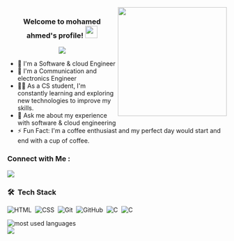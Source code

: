 
<img width="250" align="right" src="https://c.tenor.com/_DOBjnGspYAAAAAM/code-coding.gif">

<h3 align="center">
  Welcome to mohamed ahmed's profile!
  <img src="https://media.giphy.com/media/hvRJCLFzcasrR4ia7z/giphy.gif" width="28">
</h3>

<!-- Typing SVG by DenverCoder1 - https://github.com/DenverCoder1/readme-typing-svg -->
<p align="center">
  <a href="https://github.com/DenverCoder1/readme-typing-svg"><img src="https://readme-typing-svg.herokuapp.com/?lines=embedded%20system%20%20dveloper;Communication%20and%20electronics%20engineering&font=Fira%20Code&center=true&width=440&height=45&color=f75c7e&vCenter=true&size=18"></a>
</p> 

- 🏢 I'm a Software & cloud Engineer
- 🏢 I'm a Communication and electronics Engineer
- 👨‍💻 As a CS student, I'm constantly learning and exploring new technologies to improve my skills.
- 💬 Ask me about my experience with software & cloud  engineering
- ⚡ Fun Fact: I'm a coffee enthusiast and my perfect day would start and end with a cup of coffee.



### Connect with Me :

<a href="https://www.linkedin.com/in/mohamed-ahmed-43516622b/" target="_blank"><img src="https://img.shields.io/badge/-mohamed%20ahmed-0077B5?style=for-the-badge&logo=Linkedin&logoColor=white"/></a>

### 🛠 &nbsp;Tech Stack
<!-- ![C++](https://img.shields.io/badge/-C++-05122A?style=flat&logo=javascript)&nbsp; -->
![HTML](https://img.shields.io/badge/-HTML-05122A?style=flat&logo=HTML5)&nbsp;
![CSS](https://img.shields.io/badge/-CSS-05122A?style=flat&logo=CSS3&logoColor=1572B6)&nbsp;
![Git](https://img.shields.io/badge/-Git-05122A?style=flat&logo=git)&nbsp;
![GitHub](https://img.shields.io/badge/-GitHub-05122A?style=flat&logo=github)&nbsp;
![C](https://img.shields.io/badge/-C/C++-05122A?style=flat&logo=C&logoColor=007ACC)&nbsp;
![C](https://img.shields.io/badge/-Embedded%20C-05122A?style=flat&logo=C&logoColor=007ACC)&nbsp;
<!-- ![Sass](https://img.shields.io/badge/-Sass-05122A?style=flat&logo=sass)&nbsp; -->




<img align="left" src="https://github-readme-stats.vercel.app/api/top-langs?username=Mohamed&show_icons=true&locale=en&layout=compact&theme=radical" alt="most used languages" />
<br>
<a href="https://komarev.com/ghpvc/?username=mohamed&style=for-the-badge">
    <img src="https://komarev.com/ghpvc/?username=mohamed&style=for-the-badge">
</a>
